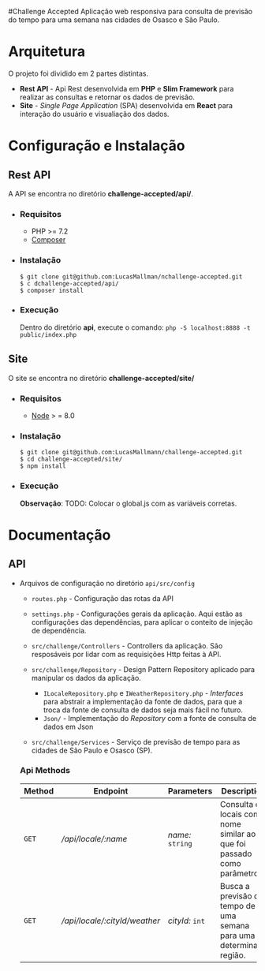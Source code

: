  #Challenge Accepted
Aplicação web responsiva para consulta de previsão do tempo para uma semana nas cidades de Osasco e São Paulo.

# Arquitetura
O projeto foi dividido em 2 partes distintas.
- **Rest API** - Api Rest desenvolvida em **PHP** e **Slim Framework** para realizar as consultas e retornar os dados de previsão.
- **Site** - *Single Page Application* (SPA) desenvolvida em **React** para interação do usuário e visualiação dos dados.

# Configuração e Instalação
## Rest API
A API se encontra no diretório **challenge-accepted/api/**.
- ### Requisitos
    - PHP >= 7.2
    - [Composer](https://getcomposer.org/download/)
  
- ### Instalação
    ```
    $ git clone git@github.com:LucasMallman/nchallenge-accepted.git
    $ c dchallenge-accepted/api/
    $ composer install
    ```
- ### Execução
  Dentro do diretório **api**, execute o comando: `php -S localhost:8888 -t public/index.php`

## Site
O site se encontra no diretório **challenge-accepted/site/**
- ### Requisitos
  - [Node]((https://nodejs.org/en/download/)) > = 8.0
- ### Instalação
    ```
    $ git clone git@github.com:LucasMallmann/challenge-accepted.git
    $ cd challenge-accepted/site/
    $ npm install
    ```
- ### Execução
  **Observação**: TODO: Colocar o global.js com as variáveis corretas.

# Documentação
## API
- Arquivos de configuração no diretório `api/src/config`
  - `routes.php` - Configuração das rotas da API
  - `settings.php` - Configurações gerais da aplicação. Aqui estão as configurações das dependências, para aplicar o conteito de injeção de dependência.
  - `src/challenge/Controllers` - Controllers da aplicação. São resposáveis por lidar com as requisições Http feitas à API.
  - `src/challenge/Repository` - Design Pattern Repository aplicado para manipular os dados da aplicação.
    - `ILocaleRepository.php` e `IWeatherRepository.php` - *Interfaces* para abstrair a implementação da fonte de dados, para que a troca da fonte de consulta de dados seja mais fácil no futuro.
    - `Json/` - Implementação do *Repository* com a fonte de consulta de dados em Json

  - `src/challenge/Services` - Serviço de previsão de tempo para as cidades de São Paulo e Osasco (SP).

  ### **Api Methods**
   | Method | Endpoint | Parameters | Description |
    | ------ | ------ | ------ | ------ |
    | `GET` | */api/locale/:name* | *name:* `string` | Consulta os locais com nome similar ao que foi passado como parâmetro. |
    | `GET` | */api/locale/:cityId/weather* | *cityId:* `int` | Busca a previsão do tempo de uma semana para uma determinada região.